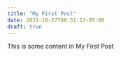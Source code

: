 ```yaml
---
title: "My First Post"
date: 2021-10-27T08:51:13-05:00
draft: true
---
```

This is some content in My First Post